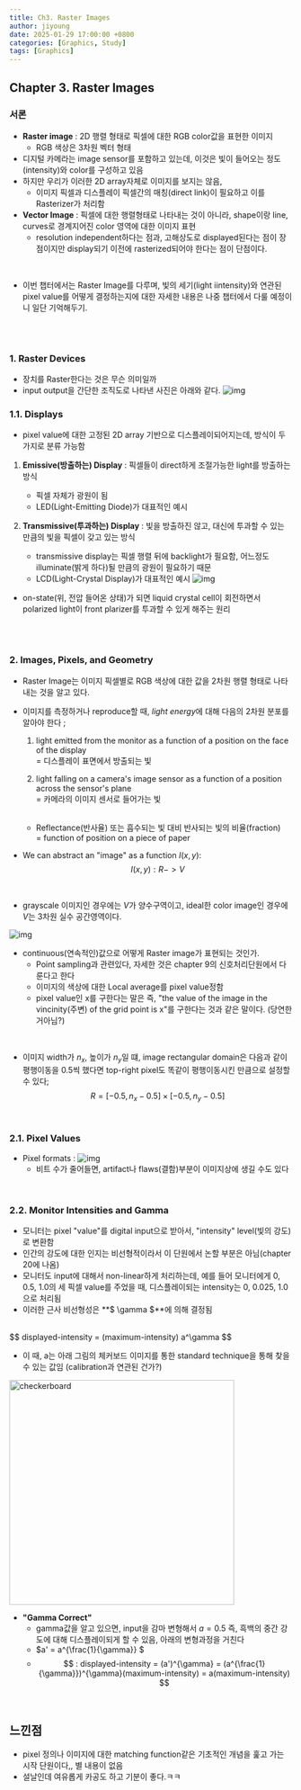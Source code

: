 ```yaml
---
title: Ch3. Raster Images
author: jiyoung
date: 2025-01-29 17:00:00 +0800
categories: [Graphics, Study]
tags: [Graphics]
---
```

<script type="text/javascript">
  MathJax = {
    tex: {
      inlineMath: [['$', '$'], ['\\(', '\\)']]
    }
  };
</script>
<script type="text/javascript" src="https://cdn.jsdelivr.net/npm/mathjax@3/es5/tex-mml-chtml.js"></script>


## Chapter 3. Raster Images
### 서론
- **Raster image** : 2D 행렬 형태로 픽셀에 대한 RGB color값을 표현한 이미지
  - RGB 색상은 3차원 벡터 형태
- 디지털 카메라는 image sensor를 포함하고 있는데, 이것은 빛이 들어오는 정도(intensity)와 color를 구성하고 있음
- 하지만 우리가 이러한 2D array자체로 이미지를 보지는 않음, 
  - 이미지 픽셀과 디스플레이 픽셀간의 매칭(direct link)이 필요하고 이를 Rasterizer가 처리함
- **Vector Image** : 픽셀에 대한 행렬형태로 나타내는 것이 아니라, shape이랑 line, curves로 경계지어진 color 영역에 대한 이미지 표현
  - resolution independent하다는 점과, 고해상도로 displayed된다는 점이 장점이지만 display되기 이전에 rasterized되어야 한다는 점이 단점이다.
<br>

- 이번 챕터에서는 Raster Image를 다루며, 빛의 세기(light iintensity)와 연관된 pixel value를 어떻게 결정하는지에 대한 자세한 내용은 나중 챕터에서 다룰 예정이니 일단 기억해두기.
<br>
<br>

### 1. Raster Devices
- 장치를 Raster한다는 것은 무슨 의미일까
- input output을 간단한 조직도로 나타낸 사진은 아래와 같다.
  ![img](assets/img/posts_storage/ch3/IMG_E368D2D44131-1.jpeg)

### 1.1. Displays
- pixel value에 대한 고정된 2D array 기반으로 디스플레이되어지는데, 방식이 두 가지로 분류 가능함 <br>
  
1) **Emissive(방출하는) Display** : 픽셀들이 direct하게 조절가능한 light를 방출하는 방식 <br>
   - 픽셀 자체가 광원이 됨 
   - LED(Light-Emitting Diode)가 대표적인 예시

2) **Transmissive(투과하는) Display** : 빛을 방출하진 않고, 대신에 투과할 수 있는 만큼의 빛을 픽셀이 갖고 있는 방식
   - transmissive display는 픽셀 행렬 뒤에 backlight가 필요함, 어느정도 illuminate(밝게 하다)될 만큼의 광원이 필요하기 때문
   - LCD(Light-Crystal Display)가 대표적인 예시
  ![img](assets/img/posts_storage/ch3/IMG_D81C8FB452AC-1.jpeg)
  - on-state(위, 전압 들어온 상태)가 되면 liquid crystal cell이 회전하면서 polarized light이 front plarizer를 투과할 수 있게 해주는 원리
<br>
<br>

### 2. Images, Pixels, and Geometry
- Raster Image는 이미지 픽셀별로 RGB 색상에 대한 값을 2차원 행렬 형태로 나타내는 것을 알고 있다.
- 이미지를 측정하거나 reproduce할 때, *light energy*에 대해 다음의 2차원 분포를 알아야 한다 ; 
  1. light emitted from the monitor as a function of a position on the face of the display <br>
   = 디스플레이 표면에서 방출되는 빛
    
  2. light falling on a camera's image sensor as a function of a position across the sensor's plane <br>
   = 카메라의 이미지 센서로 들어가는 빛
  <br>

   - Reflectance(반사율) 또는 흡수되는 빛 대비 반사되는 빛의 비율(fraction) <br>
   = function of position on a piece of paper

- We can abstract an "image" as a function $I(x,y)$: <br>
  $$ 
  I(x,y) : R -> V
  $$
<br>

  - grayscale 이미지인 경우에는 $V$가 양수구역이고, ideal한 color image인 경우에 $V$는 3차원 실수 공간영역이다.

 ![img](assets/img/posts_storage/ch3/IMG_1A33670D0124-1.jpeg)
<br>

- continuous(연속적인)값으로 어떻게 Raster image가 표현되는 것인가.
  - Point sampling과 관련있다, 자세한 것은 chapter 9의 신호처리단원에서 다룬다고 한다
  - 이미지의 색상에 대한 Local average를 pixel value정함
  - pixel value인 x를 구한다는 말은 즉, "the value of the image in the vincinity(주변) of the grid point is x"를 구한다는 것과 같은 말이다. (당연한거아님?)
<br>

- 이미지 width가 $n_x$, 높이가 $n_y$일 떄, image rectangular domain은 다음과 같이 평행이동을 0.5씩 했다면 top-right pixel도 똑같이 평행이동시킨 만큼으로 설정할 수 있다;
  $$
  R = [-0.5, n_x - 0.5] \times [-0.5, n_y - 0.5]
  $$
<br>

### 2.1. Pixel Values
- Pixel formats :
  ![img](assets/img/posts_storage/ch3/IMG_679462CE409A-1.jpeg)
  - 비트 수가 줄어들면, artifact나 flaws(결함)부분이 이미지상에 생길 수도 있다

<br>

### 2.2. Monitor Intensities and Gamma
- 모니터는 pixel "value"를 digital input으로 받아서, "intensity" level(빛의 강도)로 변환함
- 인간의 강도에 대한 인지는 비선형적이라서 이 단원에서 논할 부분은 아님(chapter 20에 나옴)
- 모니터도 input에 대해서 non-linear하게 처리하는데, 예를 들어 모니터에게 0, 0.5, 1.0의 세 픽셀 value를 주었을 때, 디스플레이되는 intensity는 0, 0.025, 1.0으로 처리됨
- 이러한 근사 비선형성은 **$ \gamma $**에 의해 결정됨
<br>
$$
displayed-intensity = (maximum-intensity) a^\gamma
$$

- 이 때, a는 아래 그림의 체커보드 이미지를 통한 standard technique을 통해 찾을 수 있는 값임 (calibration과 연관된 건가?)
<style>
  .resized-image0 {
    width: 400px;
    height: auto;
  }
</style>
<img src="assets/img/posts_storage/ch3/IMG_024E21BCF6FF-1.jpeg" alt="checkerboard" class="resized-image0">
<br>

- **"Gamma Correct"**
  - gamma값을 알고 있으면, input을 감마 변형해서 $a = 0.5$ 즉, 흑백의 중간 강도에 대해 디스플레이되게 할 수 있음, 아래의 변형과정을 거친다
  - $a' = a^{\frac{1}{\gamma}} $
  - $$
  : displayed-intensity = (a')^{\gamma} = (a^{\frac{1}{\gamma}})^{\gamma}(maximum-intensity) = a(maximum-intensity)
    $$

<br>

## 느낀점
- pixel 정의나 이미지에 대한 matching function같은 기초적인 개념을 훑고 가는 시작 단원이다,, 별 내용이 없음
- 설날인데 여유롭게 카공도 하고 기분이 좋다.ㅋㅋ
